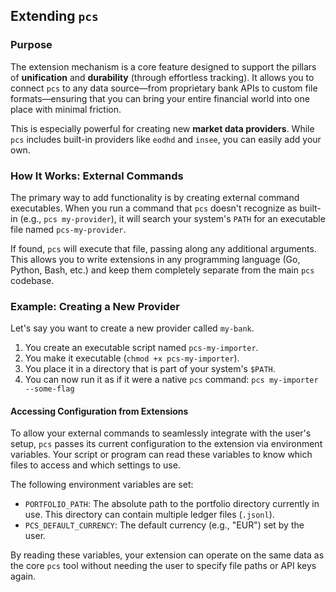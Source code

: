 ## Extending `pcs`

### Purpose

The extension mechanism is a core feature designed to support the pillars of **unification** and **durability** (through effortless tracking). It allows you to connect `pcs` to any data source—from proprietary bank APIs to custom file formats—ensuring that you can bring your entire financial world into one place with minimal friction.

This is especially powerful for creating new **market data providers**. While `pcs` includes built-in providers like `eodhd` and `insee`, you can easily add your own.

### How It Works: External Commands

The primary way to add functionality is by creating external command executables. When you run a command that `pcs` doesn't recognize as built-in (e.g., `pcs my-provider`), it will search your system's `PATH` for an executable file named `pcs-my-provider`.

If found, `pcs` will execute that file, passing along any additional arguments. This allows you to write extensions in any programming language (Go, Python, Bash, etc.) and keep them completely separate from the main `pcs` codebase.

### Example: Creating a New Provider

Let's say you want to create a new provider called `my-bank`.

1.  You create an executable script named `pcs-my-importer`.
2.  You make it executable (`chmod +x pcs-my-importer`).
3.  You place it in a directory that is part of your system's `$PATH`.
4.  You can now run it as if it were a native `pcs` command:
    `pcs my-importer --some-flag`

#### Accessing Configuration from Extensions

To allow your external commands to seamlessly integrate with the user's setup, `pcs` passes its current configuration to the extension via environment variables. Your script or program can read these variables to know which files to access and which settings to use.

The following environment variables are set:

* `PORTFOLIO_PATH`: The absolute path to the portfolio directory currently in use. This directory can contain multiple ledger files (`.jsonl`).
* `PCS_DEFAULT_CURRENCY`: The default currency (e.g., "EUR") set by the user.

By reading these variables, your extension can operate on the same data as the core `pcs` tool without needing the user to specify file paths or API keys again.